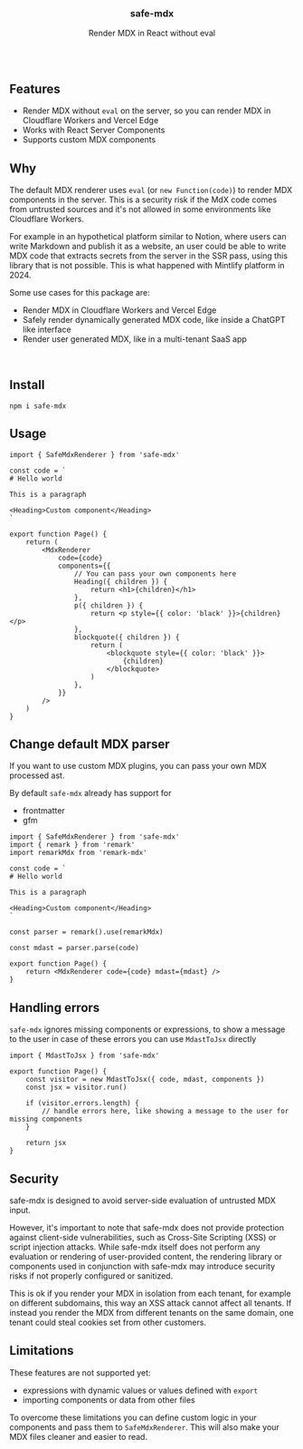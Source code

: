 <div align='center'>
    <br/>
    <br/>
    <br/>
    <h3>safe-mdx</h3>
    <p>Render MDX in React without eval</p>
    <br/>
    <br/>
</div>

## Features

-   Render MDX without `eval` on the server, so you can render MDX in Cloudflare Workers and Vercel Edge
-   Works with React Server Components
-   Supports custom MDX components

## Why

The default MDX renderer uses `eval` (or `new Function(code)`) to render MDX components in the server. This is a security risk if the MdX code comes from untrusted sources and it's not allowed in some environments like Cloudflare Workers.

For example in an hypothetical platform similar to Notion, where users can write Markdown and publish it as a website, an user could be able to write MDX code that extracts secrets from the server in the SSR pass, using this library that is not possible. This is what happened with Mintlify platform in 2024.

Some use cases for this package are:

-   Render MDX in Cloudflare Workers and Vercel Edge
-   Safely render dynamically generated MDX code, like inside a ChatGPT like interface
-   Render user generated MDX, like in a multi-tenant SaaS app

<br>

## Install

```
npm i safe-mdx
```

## Usage

```tsx
import { SafeMdxRenderer } from 'safe-mdx'

const code = `
# Hello world

This is a paragraph

<Heading>Custom component</Heading>
`

export function Page() {
    return (
        <MdxRenderer
            code={code}
            components={{
                // You can pass your own components here
                Heading({ children }) {
                    return <h1>{children}</h1>
                },
                p({ children }) {
                    return <p style={{ color: 'black' }}>{children}</p>
                },
                blockquote({ children }) {
                    return (
                        <blockquote style={{ color: 'black' }}>
                            {children}
                        </blockquote>
                    )
                },
            }}
        />
    )
}
```

## Change default MDX parser

If you want to use custom MDX plugins, you can pass your own MDX processed ast.

By default `safe-mdx` already has support for

-   frontmatter
-   gfm

```tsx
import { SafeMdxRenderer } from 'safe-mdx'
import { remark } from 'remark'
import remarkMdx from 'remark-mdx'

const code = `
# Hello world

This is a paragraph

<Heading>Custom component</Heading>
`

const parser = remark().use(remarkMdx)

const mdast = parser.parse(code)

export function Page() {
    return <MdxRenderer code={code} mdast={mdast} />
}
```

## Handling errors

`safe-mdx` ignores missing components or expressions, to show a message to the user in case of these errors you can use `MdastToJsx` directly

```tsx
import { MdastToJsx } from 'safe-mdx'

export function Page() {
    const visitor = new MdastToJsx({ code, mdast, components })
    const jsx = visitor.run()

    if (visitor.errors.length) {
        // handle errors here, like showing a message to the user for missing components
    }

    return jsx
}
```

## Security

safe-mdx is designed to avoid server-side evaluation of untrusted MDX input.

However, it's important to note that safe-mdx does not provide protection against client-side vulnerabilities, such as Cross-Site Scripting (XSS) or script injection attacks. While safe-mdx itself does not perform any evaluation or rendering of user-provided content, the rendering library or components used in conjunction with safe-mdx may introduce security risks if not properly configured or sanitized.

This is ok if you render your MDX in isolation from each tenant, for example on different subdomains, this way an XSS attack cannot affect all tenants. If instead you render the MDX from different tenants on the same domain, one tenant could steal cookies set from other customers.

## Limitations

These features are not supported yet:

-   expressions with dynamic values or values defined with `export`
-   importing components or data from other files

To overcome these limitations you can define custom logic in your components and pass them to `SafeMdxRenderer`. This will also make your MDX files cleaner and easier to read.
